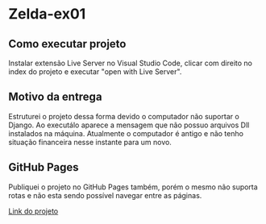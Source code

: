 # Zelda-ex01

## Como executar projeto

Instalar extensão Live Server no Visual Studio Code, clicar com direito no index do projeto e executar "open with Live Server". 

## Motivo da entrega 

Estruturei o projeto dessa forma devido o computador não suportar o Django. Ao executálo aparece a mensagem que não possuo arquivos Dll instalados na máquina.
Atualmente o computador é antigo e não tenho situação financeira nesse instante para um novo. 

## GitHub Pages

Publiquei o projeto no GitHub Pages também, porém o mesmo não suporta rotas e não esta sendo possível navegar entre as páginas.

[Link do projeto](https://negredojonathan.github.io/Zelda-ex01/)
